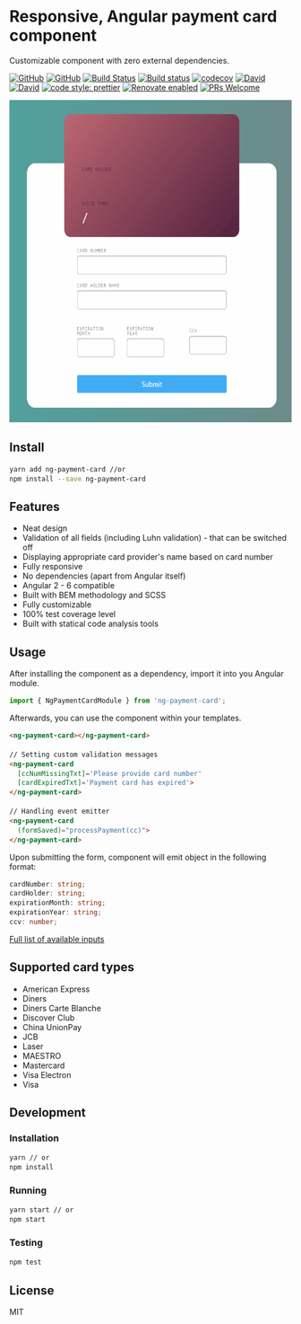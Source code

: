 # Responsive, Angular payment card component

Customizable component with zero external dependencies.

<p align="center">

[![GitHub](https://img.shields.io/github/license/mashape/apistatus.svg)](https://opensource.org/licenses/MIT)
[![GitHub](https://img.shields.io/npm/v/ng-payment-card.svg)](https://www.npmjs.com/package/ng-payment-card)
[![Build Status](https://travis-ci.com/Bartosz-D3V/ng-payment-card.svg?branch=master)](https://travis-ci.com/Bartosz-D3V/ng-payment-card)
[![Build status](https://ci.appveyor.com/api/projects/status/ivxohrhd06i2yvco/branch/master?svg=true)](https://ci.appveyor.com/project/Bartosz-D3V/ng-payment-card/branch/master)
[![codecov](https://codecov.io/gh/Bartosz-D3V/ng-payment-card/branch/master/graph/badge.svg)](https://codecov.io/gh/Bartosz-D3V/ng-payment-card)
[![David](https://david-dm.org/bartosz-d3v/ng-payment-card.svg)](https://david-dm.org/bartosz-d3v/ng-credit-card)
[![David](https://david-dm.org/bartosz-d3v/ng-payment-card/dev-status.svg)](https://david-dm.org/bartosz-d3v/ng-credit-card?type=dev)
[![code style: prettier](https://img.shields.io/badge/code_style-prettier-ff69b4.svg?style=flat-square)](https://github.com/prettier/prettier)
[![Renovate enabled](https://img.shields.io/badge/renovate-enabled-brightgreen.svg)](https://renovatebot.com/)
[![PRs Welcome](https://img.shields.io/badge/PRs-welcome-brightgreen.svg)](https://egghead.io/courses/how-to-contribute-to-an-open-source-project-on-github)

</p>

<p align="center">

<img src="docs/demo.gif" width="607" height="574"/>

</p>

## Install

```bash
yarn add ng-payment-card //or
npm install --save ng-payment-card
```

## Features

- Neat design
- Validation of all fields (including Luhn validation) - that can be switched off
- Displaying appropriate card provider's name based on card number
- Fully responsive
- No dependencies (apart from Angular itself)
- Angular 2 - 6 compatible
- Built with BEM methodology and SCSS
- Fully customizable
- 100% test coverage level
- Built with statical code analysis tools

## Usage

After installing the component as a dependency, import it into you Angular module.

```js
import { NgPaymentCardModule } from 'ng-payment-card';
```

Afterwards, you can use the component within your templates.

```html
<ng-payment-card></ng-payment-card>

// Setting custom validation messages
<ng-payment-card
  [ccNumMissingTxt]='Please provide card number'
  [cardExpiredTxt]='Payment card has expired'>
</ng-payment-card>

// Handling event emitter
<ng-payment-card
  (formSaved)="processPayment(cc)">
</ng-payment-card>
```

Upon submitting the form, component will emit object in the following format:

```ts
cardNumber: string;
cardHolder: string;
expirationMonth: string;
expirationYear: string;
ccv: number;
```

<a href="https://bartosz-d3v.github.io/ng-payment-card/components/PaymentCardComponent.html#inputs">Full list of available inputs</a>

## Supported card types

- American Express
- Diners
- Diners Carte Blanche
- Discover Club
- China UnionPay
- JCB
- Laser
- MAESTRO
- Mastercard
- Visa Electron
- Visa

## Development

### Installation

```bash
yarn // or
npm install
```

### Running

```bash
yarn start // or
npm start
```

### Testing

```bash
npm test
```

## License

MIT

